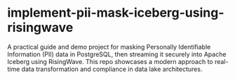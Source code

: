 # implement-pii-mask-iceberg-using-risingwave
A practical guide and demo project for masking Personally Identifiable Information (PII) data in PostgreSQL, then streaming it securely into Apache Iceberg using RisingWave. This repo showcases a modern approach to real-time data transformation and compliance in data lake architectures.
